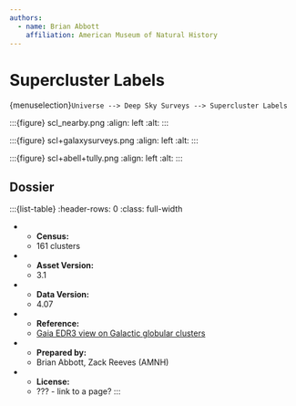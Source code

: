```yaml
---
authors:
  - name: Brian Abbott
    affiliation: American Museum of Natural History
---
```



# Supercluster Labels

{menuselection}`Universe --> Deep Sky Surveys --> Supercluster Labels`




:::{figure} scl_nearby.png
:align: left
:alt: 
:::



:::{figure} scl+galaxysurveys.png
:align: left
:alt: 
:::


:::{figure} scl+abell+tully.png
:align: left
:alt: 
:::





## Dossier
:::{list-table}
:header-rows: 0
:class: full-width

* - **Census:**
  - 161 clusters
* - **Asset Version:**
  - 3.1
* - **Data Version:**
  - 4.07
* - **Reference:**
  - [Gaia EDR3 view on Galactic globular clusters](https://doi.org/10.1093/mnras/stab1475)
* - **Prepared by:**
  - Brian Abbott, Zack Reeves (AMNH)
* - **License:**
  - ??? - link to a page?
:::